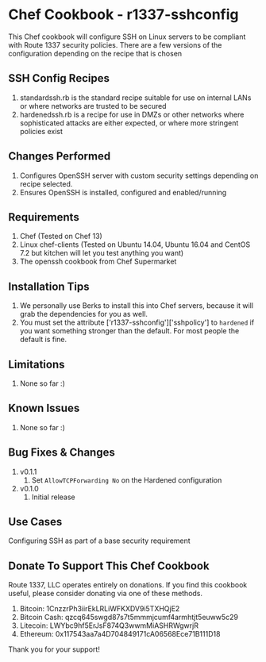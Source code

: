 Chef Cookbook - r1337-sshconfig
==============
This Chef cookbook will configure SSH on Linux servers to be compliant with Route 1337 security policies. There are a few versions of the configuration depending on the recipe that is chosen

SSH Config Recipes
------------
1. standardssh.rb is the standard recipe suitable for use on internal LANs or where networks are trusted to be secured
2. hardenedssh.rb is a recipe for use in DMZs or other networks where sophisticated attacks are either expected, or where more stringent policies exist

Changes Performed
------------
1. Configures OpenSSH server with custom security settings depending on recipe selected.
2. Ensures OpenSSH is installed, configured and enabled/running

Requirements
------------
1. Chef (Tested on Chef 13)
2. Linux chef-clients (Tested on Ubuntu 14.04, Ubuntu 16.04 and CentOS 7.2 but kitchen will let you test anything you want)
3. The openssh cookbook from Chef Supermarket


Installation Tips
------------

1. We personally use Berks to install this into Chef servers, because it will grab the dependencies for you as well.
2. You must set the attribute ['r1337-sshconfig']['sshpolicy'] to `hardened` if you want something stronger than the default. For most people the default is fine.

Limitations
------------
1. None so far :)

Known Issues
------------
1. None so far :)

Bug Fixes & Changes
------------

1. v0.1.1
    1. Set `AllowTCPForwarding No` on the Hardened configuration
2. v0.1.0
    1. Initial release

Use Cases
------------
Configuring SSH as part of a base security requirement

Donate To Support This Chef Cookbook
------------
Route 1337, LLC operates entirely on donations. If you find this cookbook useful, please consider donating via one of these methods.

1. Bitcoin: 1CnzzrPh3iirEkLRLiWFKXDV9i5TXHQjE2
2. Bitcoin Cash: qzcq645swgd87s7t5mmmjcumf4armhtjt5euww5c29
3. Litecoin: LWYbc9hf5ErJsF874Q3wwmMiASHRWgwrjR
4. Ethereum: 0x117543aa7a4D704849171cA06568Ece71B111D18

Thank you for your support!
